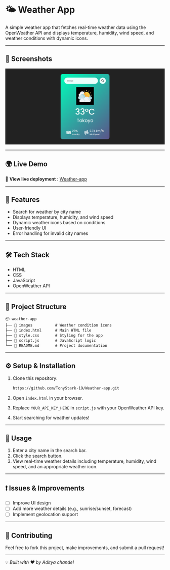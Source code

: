 # 🌤️ Weather App

A simple weather app that fetches real-time weather data using the OpenWeather API and displays temperature, humidity, wind speed, and weather conditions with dynamic icons.

---

## 📸 Screenshots

![Weather App Screenshot](images/image.png)

---

## 🌍 Live Demo

🔗 **View live deployment** : [Weather-app](https://weather-app-orcin-seven-66.vercel.app/)

---

## 🚀 Features

- Search for weather by city name
- Displays temperature, humidity, and wind speed
- Dynamic weather icons based on conditions
- User-friendly UI
- Error handling for invalid city names

---

## 🛠️ Tech Stack

- HTML
- CSS
- JavaScript
- OpenWeather API

---

## 📂 Project Structure

```
📦 weather-app
├── 📂 images          # Weather condition icons
├── 📜 index.html      # Main HTML file
├── 📜 style.css       # Styling for the app
├── 📜 script.js       # JavaScript logic
└── 📜 README.md       # Project documentation
```
---

## ⚙️ Setup & Installation

1. Clone this repository:
   
   ```sh
   https://github.com/TonyStark-19/Weather-app.git
   ```
3. Open `index.html` in your browser.
4. Replace `YOUR_API_KEY_HERE` in `script.js` with your OpenWeather API key.
5. Start searching for weather updates!

---

## 📌 Usage

1. Enter a city name in the search bar.
2. Click the search button.
3. View real-time weather details including temperature, humidity, wind speed, and an appropriate weather icon.

---

## ❗ Issues & Improvements

- [ ] Improve UI design
- [ ] Add more weather details (e.g., sunrise/sunset, forecast)
- [ ] Implement geolocation support

---

## 🙌 Contributing

Feel free to fork this project, make improvements, and submit a pull request!

---

💡 *Built with ❤️ by Aditya chandel*
